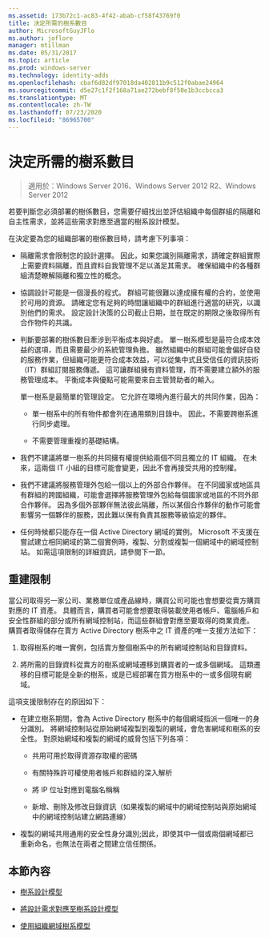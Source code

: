 ```yaml
---
ms.assetid: 173b72c1-ac83-4f42-abab-cf58f43769f0
title: 決定所需的樹系數目
author: MicrosoftGuyJFlo
ms.author: joflore
manager: mtillman
ms.date: 05/31/2017
ms.topic: article
ms.prod: windows-server
ms.technology: identity-adds
ms.openlocfilehash: cbaf6d82df97018da402811b9c512f0abae24964
ms.sourcegitcommit: d5e27c1f2f168a71ae272bebf8f50e1b3ccbcca3
ms.translationtype: MT
ms.contentlocale: zh-TW
ms.lasthandoff: 07/23/2020
ms.locfileid: "86965700"
---
```

# <a name="determining-the-number-of-forests-required"></a>決定所需的樹系數目

>適用於：Windows Server 2016、Windows Server 2012 R2、Windows Server 2012

若要判斷您必須部署的樹係數目，您需要仔細找出並評估組織中每個群組的隔離和自主性需求，並將這些需求對應至適當的樹系設計模型。  
  
在決定要為您的組織部署的樹係數目時，請考慮下列事項：  
  
-   隔離需求會限制您的設計選擇。 因此，如果您識別隔離需求，請確定群組實際上需要資料隔離，而且資料自我管理不足以滿足其需求。 確保組織中的各種群組清楚瞭解隔離和獨立性的概念。  
  
-   協調設計可能是一個漫長的程式。 群組可能很難以達成擁有權的合約，並使用於可用的資源。 請確定您有足夠的時間讓組織中的群組進行適當的研究，以識別他們的需求。 設定設計決策的公司截止日期，並在既定的期限之後取得所有合作物件的共識。  
  
-   判斷要部署的樹係數目牽涉到平衡成本與好處。 單一樹系模型是最符合成本效益的選項，而且需要最少的系統管理負擔。 雖然組織中的群組可能會偏好自發的服務作業，但組織可能更符合成本效益，可以從集中式且受信任的資訊技術（IT）群組訂閱服務傳遞。 這可讓群組擁有資料管理，而不需要建立額外的服務管理成本。 平衡成本與優點可能需要來自主管贊助者的輸入。  
  
    單一樹系是最簡單的管理設定。 它允許在環境內進行最大的共同作業，因為：  
  
    -   單一樹系中的所有物件都會列在通用類別目錄中。 因此，不需要跨樹系進行同步處理。  
  
    -   不需要管理重複的基礎結構。  
  
-   我們不建議將單一樹系的共同擁有權提供給兩個不同且獨立的 IT 組織。 在未來，這兩個 IT 小組的目標可能會變更，因此不會再接受共用的控制權。  
  
-   我們不建議將服務管理外包給一個以上的外部合作夥伴。 在不同國家或地區具有群組的跨國組織，可能會選擇將服務管理外包給每個國家或地區的不同外部合作夥伴。 因為多個外部夥伴無法彼此隔離，所以某個合作夥伴的動作可能會影響另一個夥伴的服務，因此難以保有負責其服務等級協定的夥伴。  
  
-   任何時候都只能存在一個 Active Directory 網域的實例。 Microsoft 不支援在嘗試建立相同網域的第二個實例時，複製、分割或複製一個網域中的網域控制站。 如需這項限制的詳細資訊，請參閱下一節。  
  
## <a name="restructuring-limitations"></a>重建限制  
當公司取得另一家公司、業務單位或產品線時，購買公司可能也會想要從賣方購買對應的 IT 資產。 具體而言，購買者可能會想要取得裝載使用者帳戶、電腦帳戶和安全性群組的部分或所有網域控制站，而這些群組會對應至要取得的商業資產。 購買者取得儲存在賣方 Active Directory 樹系中之 IT 資產的唯一支援方法如下：  
  
1.  取得樹系的唯一實例，包括賣方整個樹系中的所有網域控制站和目錄資料。  
  
2.  將所需的目錄資料從賣方的樹系或網域遷移到購買者的一或多個網域。 這類遷移的目標可能是全新的樹系，或是已經部署在買方樹系中的一或多個現有網域。  
  
這項支援限制存在的原因如下：  
  
-   在建立樹系期間，會為 Active Directory 樹系中的每個網域指派一個唯一的身分識別。 將網域控制站從原始網域複製到複製的網域，會危害網域和樹系的安全性。 對原始網域和複製的網域的威脅包括下列各項：  
  
    -   共用可用於取得資源存取權的密碼  
  
    -   有關特殊許可權使用者帳戶和群組的深入解析  
  
    -   將 IP 位址對應到電腦名稱稱  
  
    -   新增、刪除及修改目錄資訊（如果複製的網域中的網域控制站與原始網域中的網域控制站建立網路連線）  
  
-   複製的網域共用通用的安全性身分識別;因此，即使其中一個或兩個網域都已重新命名，也無法在兩者之間建立信任關係。  
  
## <a name="in-this-section"></a>本節內容  
  
-   [樹系設計模型](/previous-versions/windows/it-pro/windows-server-2008-R2-and-2008/cc770439(v=ws.10))  
  
-   [將設計需求對應至樹系設計模型](Forest-Design-Models.md)  
  
-   [使用組織網域樹系模型](../../ad-ds/plan/Using-the-Organizational-Domain-Forest-Model.md)  
  
